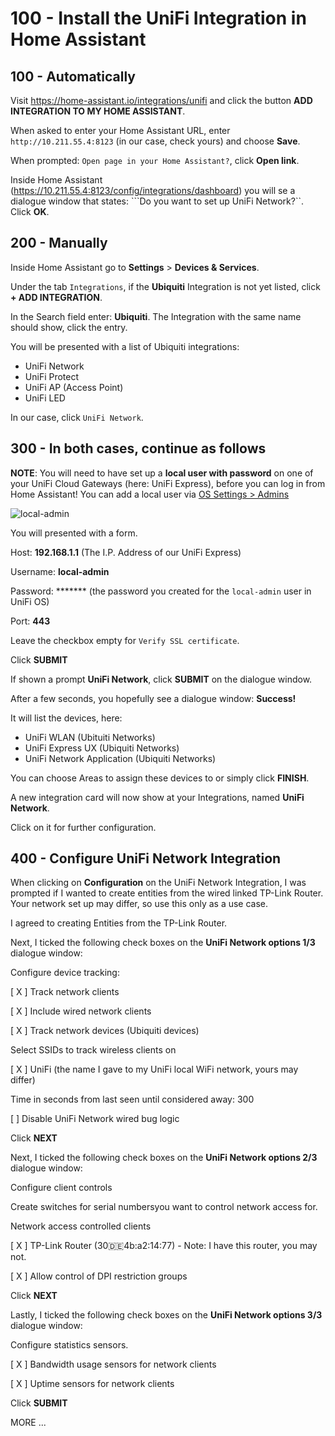 # 100 - Install the UniFi Integration in Home Assistant

## 100 - Automatically

Visit https://home-assistant.io/integrations/unifi and click the button **ADD INTEGRATION TO MY HOME ASSISTANT**.

When asked to enter your Home Assistant URL, enter ```http://10.211.55.4:8123``` (in our case, check yours) and choose **Save**.

When prompted: ```Open page in your Home Assistant?```, click **Open link**.

Inside Home Assistant (https://10.211.55.4:8123/config/integrations/dashboard) you will se a dialogue window that states: ```Do you want to set up UniFi Network?``. Click **OK**.

## 200 - Manually
 
Inside Home Assistant go to **Settings** > **Devices & Services**.

Under the tab ```Integrations```, if the **Ubiquiti** Integration is not yet listed, click **+ ADD INTEGRATION**.

In the Search field enter: **Ubiquiti**. The Integration with the same name should show, click the entry.

You will be presented with a list of Ubiquiti integrations:

- UniFi Network
- UniFi Protect
- UniFi AP (Access Point)
- UniFi LED

In our case, click ```UniFi Network```.

## 300 - In both cases, continue as follows

**NOTE**: You will need to have set up a **local user with password** on one of your UniFi Cloud Gateways (here: UniFi Express), before you can log in from Home Assistant! You can add a local user via [OS Settings > Admins](https://unifi.ui.com/consoles/942A6F0EB0C20000000007E83892000000000852CCED0000000065A3FE78:1406079628/admins/users)

![local-admin](https://github.com/vanHeemstraSystems/home-assistant-with-ubiquiti-unifi-network/assets/1499433/d2134508-885d-41e1-a026-82e3602ffe8f)

You will presented with a form.

Host: **192.168.1.1** (The I.P. Address of our UniFi Express)

Username: **local-admin**

Password: ******* (the password you created for the ```local-admin``` user in UniFi OS)

Port: **443**

Leave the checkbox empty for ```Verify SSL certificate```.

Click **SUBMIT**

If shown a prompt **UniFi Network**, click **SUBMIT** on the dialogue window.

After a few seconds, you hopefully see a dialogue window: **Success!**

It will list the devices, here:

- UniFi WLAN (Ubituiti Networks)
- UniFi Express UX (Ubiquiti Networks)
- UniFi Network Application (Ubiquiti Networks)

You can choose Areas to assign these devices to or simply click **FINISH**.

A new integration card will now show at your Integrations, named **UniFi Network**.

Click on it for further configuration.

## 400 - Configure UniFi Network Integration

When clicking on **Configuration** on the UniFi Network Integration, I was prompted if I wanted to create entities from the wired linked TP-Link Router. Your network set up may differ, so use this only as a use case.

I agreed to creating Entities from the TP-Link Router.

Next, I ticked the following check boxes on the **UniFi Network options 1/3** dialogue window:

Configure device tracking:

[ X ] Track network clients

[ X ] Include wired network clients

[ X ] Track network devices (Ubiquiti devices)

Select SSIDs to track wireless clients on 

[ X ] UniFi (the name I gave to my UniFi local WiFi network, yours may differ)

Time in seconds from last seen until considered away: 300

[ ] Disable UniFi Network wired bug logic

Click **NEXT**

Next, I ticked the following check boxes on the **UniFi Network options 2/3** dialogue window:

Configure client controls

Create switches for serial numbersyou want to control network access for.

Network access controlled clients

[ X ] TP-Link Router (30:de:4b:a2:14:77) - Note: I have this router, you may not.

[ X ] Allow control of DPI restriction groups

Click **NEXT**

Lastly, I ticked the following check boxes on the **UniFi Network options 3/3** dialogue window:

Configure statistics sensors.

[ X ] Bandwidth usage sensors for network clients

[ X ] Uptime sensors for network clients

Click **SUBMIT**

MORE ...
